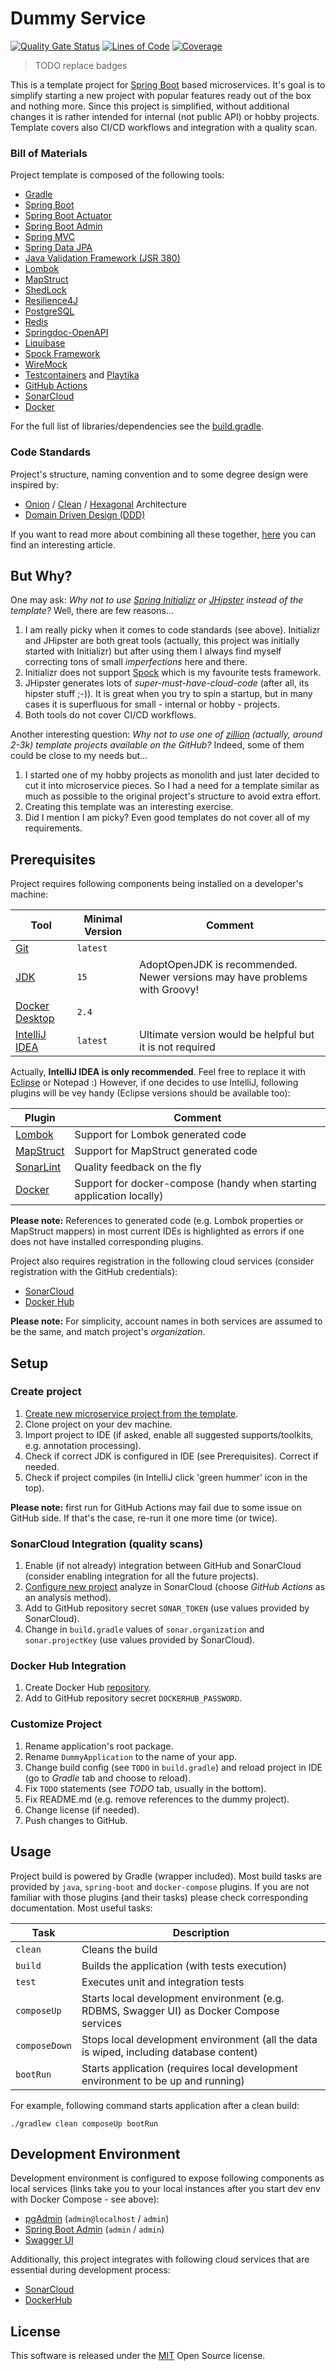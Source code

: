 Dummy Service
=============
[![Quality Gate Status](https://sonarcloud.io/api/project_badges/measure?project=mwierzchowski_dummy-service&metric=alert_status)](https://sonarcloud.io/dashboard?id=mwierzchowski_dummy-service)
[![Lines of Code](https://sonarcloud.io/api/project_badges/measure?project=mwierzchowski_dummy-service&metric=ncloc)](https://sonarcloud.io/dashboard?id=mwierzchowski_dummy-service)
[![Coverage](https://sonarcloud.io/api/project_badges/measure?project=mwierzchowski_dummy-service&metric=coverage)](https://sonarcloud.io/dashboard?id=mwierzchowski_dummy-service)

> TODO replace badges

This is a template project for [Spring Boot](https://spring.io/projects/spring-boot) based microservices. It's goal is
to simplify starting a new project with popular features ready out of the box and nothing more. Since this project is
simplified, without additional changes it is rather intended for internal (not public API) or hobby projects. Template
covers also CI/CD workflows and integration with a quality scan.

### Bill of Materials
Project template is composed of the following tools:
- [Gradle](https://gradle.org)
- [Spring Boot](https://spring.io/projects/spring-boot)
- [Spring Boot Actuator](https://docs.spring.io/spring-boot/docs/current/reference/html/production-ready-features.html)
- [Spring Boot Admin](https://github.com/codecentric/spring-boot-admin)
- [Spring MVC](https://docs.spring.io/spring-framework/docs/current/reference/html/web.html)
- [Spring Data JPA](https://spring.io/projects/spring-data-jpa)
- [Java Validation Framework (JSR 380)](https://beanvalidation.org/2.0-jsr380/)
- [Lombok](https://projectlombok.org)
- [MapStruct](https://mapstruct.org)
- [ShedLock](https://github.com/lukas-krecan/ShedLock)
- [Resilience4J](https://github.com/resilience4j/resilience4j)
- [PostgreSQL](https://www.postgresql.org)
- [Redis](https://redislabs.com)
- [Springdoc-OpenAPI](https://springdoc.org)
- [Liquibase](https://www.liquibase.org)
- [Spock Framework](http://spockframework.org)
- [WireMock](http://wiremock.org)
- [Testcontainers](https://www.testcontainers.org) and [Playtika](https://github.com/Playtika/testcontainers-spring-boot)
- [GitHub Actions](https://github.com/features/actions)
- [SonarCloud](https://sonarcloud.io)
- [Docker](https://www.docker.com) 

For the full list of libraries/dependencies see the [build.gradle](build.gradle).

### Code Standards
Project's structure, naming convention and to some degree design were inspired by:
- [Onion](https://www.codeguru.com/csharp/csharp/cs_misc/designtechniques/understanding-onion-architecture.html) / 
  [Clean](https://blog.cleancoder.com/uncle-bob/2012/08/13/the-clean-architecture.html) /
  [Hexagonal](https://en.wikipedia.org/wiki/Hexagonal_architecture_(software)) Architecture
- [Domain Driven Design (DDD)](https://en.wikipedia.org/wiki/Domain-driven_design)

If you want to read more about combining all these together, 
[here](https://herbertograca.com/2017/11/16/explicit-architecture-01-ddd-hexagonal-onion-clean-cqrs-how-i-put-it-all-together/)
you can find an interesting article.

But Why?
--------

One may ask: *Why not to use [Spring Initializr](https://start.spring.io) or [JHipster](https://www.jhipster.tech)
instead of the template?* Well, there are few reasons...
1. I am really picky when it comes to code standards (see above). Initializr and JHipster are both great tools
   (actually, this project was initially started with Initializr) but after using them I always find myself
   correcting tons of small *imperfections* here and there. 
1. Initializr does not support [Spock](http://spockframework.org) which is my favourite tests framework.
1. JHipster generates lots of *super-must-have-cloud-code* (after all, its hipster stuff ;-)). It is great when you try
   to spin a startup, but in many cases it is superfluous for small - internal or hobby - projects.
1. Both tools do not cover CI/CD workflows.

Another interesting question: *Why not to use one of [zillion](https://github.com/search?q=spring+boot+template)
(actually, around 2-3k) template projects available on the GitHub?* Indeed, some of them could be close to my needs
but...
1. I started one of my hobby projects as monolith and just later decided to cut it into microservice pieces. So I had
   a need for a template similar as much as possible to the original project's structure to avoid extra effort.
1. Creating this template was an interesting exercise.
1. Did I mention I am picky? Even good templates do not cover all of my requirements.
   
Prerequisites
-------------

Project requires following components being installed on a developer's machine:  

Tool                                                                              | Minimal Version    | Comment
----------------------------------------------------------------------------------|--------------------|--------------------------------------------------------------------------------------
[Git](https://git-scm.com/)                                                       | `latest`           | 
[JDK](https://adoptopenjdk.net/archive.html?variant=openjdk14&jvmVariant=hotspot) | `15`               | AdoptOpenJDK is recommended. Newer versions may have problems with Groovy! 
[Docker Desktop](https://www.docker.com/products/docker-desktop)                  | `2.4`              |
[IntelliJ IDEA](https://www.jetbrains.com/idea/)                                  | `latest`           | Ultimate version would be helpful but it is not required

Actually, **IntelliJ IDEA is only recommended**. Feel free to replace it with [Eclipse](https://www.eclipse.org) or
Notepad :) However, if one decides to use IntelliJ, following plugins will be vey handy (Eclipse versions should be
available too):

Plugin                                                                    | Comment
--------------------------------------------------------------------------|-----------------------------------------------------------------------------------------
[Lombok](https://plugins.jetbrains.com/plugin/6317-lombok)                | Support for Lombok generated code
[MapStruct](https://plugins.jetbrains.com/plugin/10036-mapstruct-support) | Support for MapStruct generated code
[SonarLint](https://plugins.jetbrains.com/plugin/7973-sonarlint)          | Quality feedback on the fly 
[Docker](https://plugins.jetbrains.com/plugin/7724-docker)                | Support for docker-compose (handy when starting application locally)

**Please note:** References to generated code (e.g. Lombok properties or MapStruct mappers) in most current IDEs is
highlighted as errors if one does not have installed corresponding plugins.

Project also requires registration in the following cloud services (consider registration with the GitHub credentials):
- [SonarCloud](https://sonarcloud.io)
- [Docker Hub](https://hub.docker.com)

**Please note:** For simplicity, account names in both services are assumed to be the same, and match project's
*organization*. 

Setup
-----

### Create project

1. [Create new microservice project from the template](https://docs.github.com/en/free-pro-team@latest/github/creating-cloning-and-archiving-repositories/creating-a-repository-from-a-template).
1. Clone project on your dev machine.
1. Import project to IDE (if asked, enable all suggested supports/toolkits, e.g. annotation processing).
1. Check if correct JDK is configured in IDE (see Prerequisites). Correct if needed.
1. Check if project compiles (in IntelliJ click 'green hummer' icon in the top).

**Please note:** first run for GitHub Actions may fail due to some issue on GitHub side. If that's the case, re-run it
one more time (or twice).

### SonarCloud Integration (quality scans)

1. Enable (if not already) integration between GitHub and SonarCloud (consider enabling integration for all
   the future projects).
1. [Configure new project](https://sonarcloud.io/projects/create) analyze in SonarCloud (choose *GitHub Actions* as
   an analysis method).
1. Add to GitHub repository secret `SONAR_TOKEN` (use values provided by SonarCloud). 
1. Change in `build.gradle` values of `sonar.organization` and `sonar.projectKey` (use values provided by SonarCloud).

### Docker Hub Integration

1. Create Docker Hub [repository](https://hub.docker.com/repositories).
1. Add to GitHub repository secret `DOCKERHUB_PASSWORD`.

### Customize Project

1. Rename application's root package.
1. Rename `DummyApplication` to the name of your app.
1. Change build config (see `TODO` in `build.gradle`) and reload project in IDE (go to *Gradle* tab and choose to
   reload).
1. Fix `TODO` statements (see *TODO* tab, usually in the bottom).
1. Fix README.md (e.g. remove references to the dummy project).
1. Change license (if needed).
1. Push changes to GitHub.

Usage
-----

Project build is powered by Gradle (wrapper included). Most build tasks are provided by `java`, `spring-boot` and
`docker-compose` plugins. If you are not familiar with those plugins (and their tasks) please check corresponding
documentation. Most useful tasks:

Task          | Description
--------------|--------------------------------------------------
`clean`       | Cleans the build
`build`       | Builds the application (with tests execution)
`test`        | Executes unit and integration tests
`composeUp`   | Starts local development environment (e.g. RDBMS, Swagger UI) as Docker Compose services
`composeDown` | Stops local development environment (all the data is wiped, including database content)
`bootRun`     | Starts application (requires local development environment to be up and running)  

For example, following command starts application after a clean build:
```
./gradlew clean composeUp bootRun 
```

Development Environment
-----------------------

Development environment is configured to expose following components as local services (links take you to your local
instances after you start dev env with Docker Compose - see above):
- [pgAdmin](http://localhost:81) (`admin@localhost` / `admin`) 
- [Spring Boot Admin](http://localhost:82) (`admin` / `admin`)
- [Swagger UI](http://localhost:83/swagger)

Additionally, this project integrates with following cloud services that are essential during development process:
- [SonarCloud](https://sonarcloud.io/projects)
- [DockerHub](https://hub.docker.com)

License
-------
This software is released under the [MIT](LICENSE) Open Source license.
